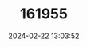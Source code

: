 ---
title: "161955"
category: "Centaurea corymbosa"
draft: false
date: 2024-02-22 13:03:52
languages:
  French: ["Centaurée de la Clape", "Centaurée en corymbe"]
---